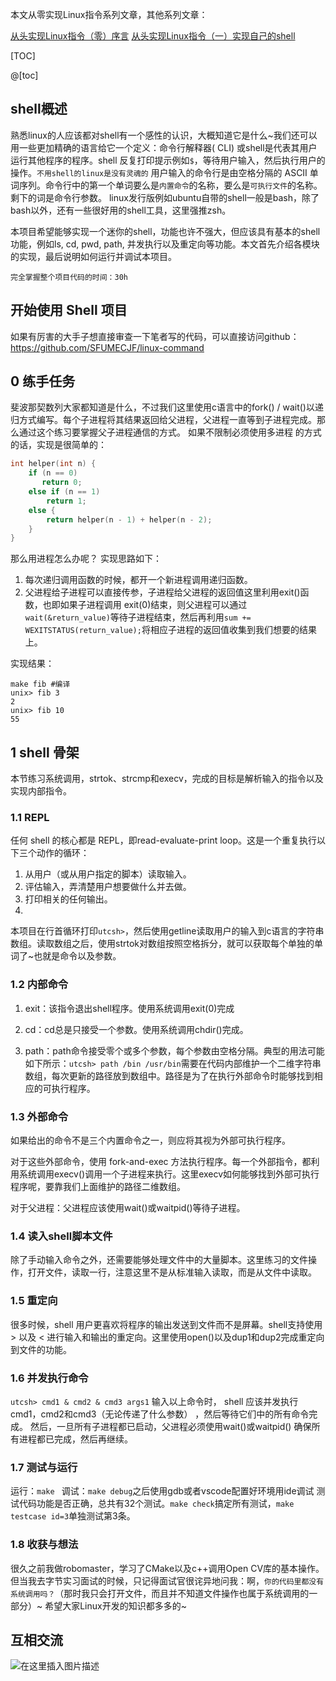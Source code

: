
本文从零实现Linux指令系列文章，其他系列文章：

[从头实现Linux指令（零）序言](https://blog.csdn.net/weixin_42089190/article/details/123168895)
[从头实现Linux指令（一）实现自己的shell](https://blog.csdn.net/weixin_42089190/article/details/123431703)

[TOC]





@[toc]


## shell概述
熟悉linux的人应该都对shell有一个感性的认识，大概知道它是什么~我们还可以用一些更加精确的语言给它一个定义：命令行解释器( CLI) 或shell是代表其用户运行其他程序的程序。shell 反复打印提示例如`$`，等待用户输入，然后执行用户的操作。`不用shell的linux是没有灵魂的`
用户输入的命令行是由空格分隔的 ASCII 单词序列。命令行中的第一个单词要么是`内置命令`的名称，要么是`可执行文件`的名称。剩下的词是命令行参数。
linux发行版例如ubuntu自带的shell一般是bash，除了bash以外，还有一些很好用的shell工具，这里强推zsh。

本项目希望能够实现一个迷你的shell，功能也许不强大，但应该具有基本的shell功能，例如ls, cd, pwd, path, 并发执行以及重定向等功能。本文首先介绍各模块的实现，最后说明如何运行并调试本项目。

`完全掌握整个项目代码的时间：30h`

## 开始使用 Shell 项目

如果有厉害的大手子想直接审查一下笔者写的代码，可以直接访问github：https://github.com/SFUMECJF/linux-command



## 0 练手任务

斐波那契数列大家都知道是什么，不过我们这里使用c语言中的fork() / wait()以递归方式编写。每个子进程将其结果返回给父进程，父进程一直等到子进程完成。那么通过这个练习要掌握父子进程通信的方式。
如果不限制必须使用多进程 的方式的话，实现是很简单的：
```c
int helper(int n) {
    if (n == 0)
       return 0;
    else if (n == 1)
        return 1;
    else {
        return helper(n - 1) + helper(n - 2);
    }
}
```
那么用进程怎么办呢？
实现思路如下：
1. 每次递归调用函数的时候，都开一个新进程调用递归函数。
2. 父进程给子进程可以直接传参，子进程给父进程的返回值这里利用exit()函数，也即如果子进程调用 exit(0)结束，则父进程可以通过`wait(&return_value)`等待子进程结束，然后再利用`sum += WEXITSTATUS(return_value);`将相应子进程的返回值收集到我们想要的结果上。


实现结果：
```shell
make fib #编译
unix> fib 3
2
unix> fib 10
55
```

## 1 shell 骨架
本节练习系统调用，strtok、strcmp和execv，完成的目标是解析输入的指令以及实现内部指令。

### 1.1 REPL
任何 shell 的核心都是 REPL，即read-evaluate-print loop。这是一个重复执行以下三个动作的循环：

1. 从用户（或从用户指定的脚本）读取输入。
2. 评估输入，弄清楚用户想要做什么并去做。
3. 打印相关的任何输出。
4. 
本项目在行首循环打印`utcsh>`，然后使用getline读取用户的输入到c语言的字符串数组。读取数组之后，使用strtok对数组按照空格拆分，就可以获取每个单独的单词了~也就是命令以及参数。

### 1.2 内部命令
1. exit：该指令退出shell程序。使用系统调用exit(0)完成

2. cd：cd总是只接受一个参数。使用系统调用chdir()完成。

3. path：path命令接受零个或多个参数，每个参数由空格分隔。典型的用法可能如下所示：`utcsh> path /bin /usr/bin`需要在代码内部维护一个二维字符串数组，每次更新的路径放到数组中。路径是为了在执行外部命令时能够找到相应的可执行程序。


### 1.3 外部命令

如果给出的命令不是三个内置命令之一，则应将其视为外部可执行程序。

对于这些外部命令，使用 fork-and-exec 方法执行程序。每一个外部指令，都利用系统调用execv()调用一个子进程来执行。这里execv如何能够找到外部可执行程序呢，要靠我们上面维护的路径二维数组。

对于父进程：父进程应该使用wait()或waitpid()等待子进程。

### 1.4 读入shell脚本文件
除了手动输入命令之外，还需要能够处理文件中的大量脚本。这里练习的文件操作，打开文件，读取一行，注意这里不是从标准输入读取，而是从文件中读取。

### 1.5 重定向
很多时候，shell 用户更喜欢将程序的输出发送到文件而不是屏幕。shell支持使用 > 以及 < 进行输入和输出的重定向。这里使用open()以及dup1和dup2完成重定向到文件的功能。



### 1.6 并发执行命令
`utcsh> cmd1 & cmd2 & cmd3 args1`
输入以上命令时， shell 应该并发执行cmd1，cmd2和cmd3（无论传递了什么参数） ，然后等待它们中的所有命令完成。
然后，一旦所有子进程都已启动，父进程必须使用wait()或waitpid() 确保所有进程都已完成，然后再继续。

### 1.7 测试与运行
  运行：`make `
  调试：`make debug`之后使用gdb或者vscode配置好环境用ide调试
  测试代码功能是否正确，总共有32个测试。`make check`搞定所有测试，`make testcase id=3`单独测试第3条。
### 1.8 收获与想法
很久之前我做robomaster，学习了CMake以及c++调用Open CV库的基本操作。但当我去字节实习面试的时候，只记得面试官很诧异地问我：啊，`你的代码里都没有系统调用吗？`（那时我只会打开文件，而且并不知道文件操作也属于系统调用的一部分）~
希望大家Linux开发的知识都多多的~

## 互相交流

![在这里插入图片描述](https://img-blog.csdnimg.cn/20200529103009878.gif#pic_center)

